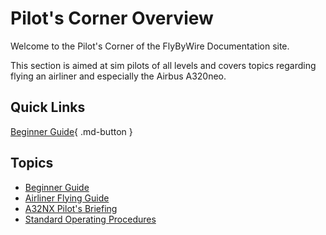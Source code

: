 # Pilot's Corner Overview

Welcome to the Pilot's Corner of the FlyByWire Documentation site.

This section is aimed at sim pilots of all levels and covers topics regarding flying an airliner and especially the Airbus A320neo.

## Quick Links

[Beginner Guide](beginner-guide/overview.md){ .md-button }

##  Topics

- [Beginner Guide](beginner-guide/overview.md)
- [Airliner Flying Guide](airliner-flying-guide/overview.md)
- [A32NX Pilot's Briefing](a32nx-briefing/)
- [Standard Operating Procedures](SOP.md)
